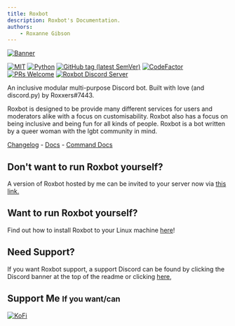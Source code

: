 ```yaml
---
title: Roxbot
description: Roxbot's Documentation.
authors:
    - Roxanne Gibson
---
```


[![Banner](http://i.imgur.com/SZIVXEg.png)](https://github.com/Roxxers)

[![MIT](https://img.shields.io/badge/license-MIT-brightgreen.svg?style=for-the-badge&maxAge=300)](https://gitlab.roxxers.xyz/roxxers/roxbot/blob/master/LICENSE)
[![Python](https://img.shields.io/badge/Python-3.5%2B-blue.svg?style=for-the-badge&maxAge=300)](https://gitlab.roxxers.xyz/roxxers/roxbot)
[![GitHub tag (latest SemVer)](https://img.shields.io/github/tag/roxxers/roxbot.svg?style=for-the-badge)](https://github.com/Roxxers/roxbot/releases)
[![CodeFactor](https://www.codefactor.io/repository/github/roxxers/roxbot/badge?style=for-the-badge)](https://www.codefactor.io/repository/github/roxxers/roxbot)
[![PRs Welcome](https://img.shields.io/badge/PRs-welcome-brightgreen.svg?style=for-the-badge&maxAge=300)](http://makeapullrequest.com)
[![Roxbot Discord Server](https://img.shields.io/discord/450805414024577035.svg?logo=discord&style=for-the-badge&maxAge=300)](https://discord.gg/Mpz8nv7)

An inclusive modular multi-purpose Discord bot. Built with love (and discord.py) by Roxxers#7443.

Roxbot is designed to be provide many different services for users and moderators alike with a focus on customisability. Roxbot also has a focus on being inclusive and being fun for all kinds of people. Roxbot is a bot written by a queer woman with the lgbt community in mind. 


[Changelog](https://github.com/Roxxers/roxbot/blob/master/CHANGELOG.md) - [Docs](https://roxxers.github.io/roxbot/) - [Command Docs](https://roxxers.github.io/roxbot/commands/)

## Don't want to run Roxbot yourself?

A version of Roxbot hosted by me can be invited to your server now via [this link.](https://discordapp.com/oauth2/authorize?client_id=259869304369971200&scope=bot&permissions=871890001)

## Want to run Roxbot yourself?

Find out how to install Roxbot to your Linux machine [here](https://roxxers.github.io/roxbot/installation/linux/)!
    
## Need Support?

If you want Roxbot support, a support Discord can be found by clicking the Discord banner at the top of the readme or clicking [here](https://discord.gg/Mpz8nv7),

## Support Me <small>If you want/can</small>

[![KoFi](https://i.imgur.com/IE2Qg79.png)](https://ko-fi.com/roxxers)